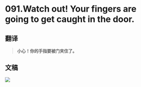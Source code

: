 # 091.Watch out! Your fingers are going to get caught in the door.

## 翻译

> **小心！你的手指要被门夹住了。**

## 文稿

![](https://cdn.jsdelivr.net/gh/imtianx/speaking180/img/091.jpg)

